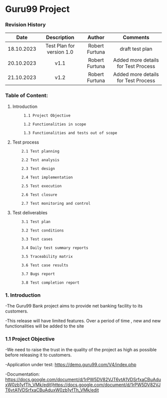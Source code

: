 # Guru99 Project
### Revision History

| Date | Description   | Author   | Comments |
| :-----: | :---: | :---: | :---: |
| 18.10.2023 | Test Plan for version 1.0   | Robert Furtuna   | draft test plan |
| 20.10.2023 | v1.1  | Robert Furtuna  | Added more details for Test Process |
| 21.10.2023 | v1.2  | Robert Furtuna  | Added more details for Test Process |

### Table of Content:
1. Introduction
    
            1.1 Project Objective 
            
            1.2 Functionalities in scope

            1.3 Functionalities and tests out of scope 
            
 2. Test process
            
            2.1 Test planning

            2.2 Test analysis

            2.3 Test design

            2.4 Test implementation
    
            2.5 Test execution

            2.6 Test closure

            2.7 Test monitoring and control

 3. Test deliverables
            
            3.1 Test plan

            3.2 Test conditions

            3.3 Test cases

            3.4 Daily test summary reports
    
            3.5 Traceability matrix

            3.6 Test case results

            3.7 Bugs report
    
            3.8 Test completion report

 ### 1. Introduction
-The Guru99 Bank project aims to provide net banking facility to its customers.

-This release will have limited features. Over a period of time , new and new functionalities will be added to the site

### 1.1 Project Objective
-We need to raise the trust in the quality of the project as high as possible before releasing it to customers.

-Application under test: https://demo.guru99.com/V4/index.php

-Documentation: https://docs.google.com/document/d/1rPW5DV82VJT6vtA1VDSrfxaCBuAduxW0zb1yfTh_VMk/edit)https://docs.google.com/document/d/1rPW5DV82VJT6vtA1VDSrfxaCBuAduxW0zb1yfTh_VMk/edit

